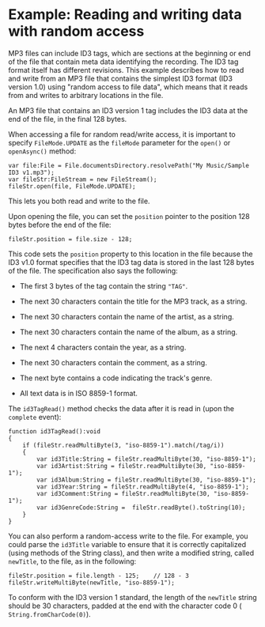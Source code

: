 # Example: Reading and writing data with random access

MP3 files can include ID3 tags, which are sections at the beginning or end of
the file that contain meta data identifying the recording. The ID3 tag format
itself has different revisions. This example describes how to read and write
from an MP3 file that contains the simplest ID3 format (ID3 version 1.0) using
"random access to file data", which means that it reads from and writes to
arbitrary locations in the file.

An MP3 file that contains an ID3 version 1 tag includes the ID3 data at the end
of the file, in the final 128 bytes.

When accessing a file for random read/write access, it is important to specify
`FileMode.UPDATE` as the `fileMode` parameter for the `open()` or `openAsync()`
method:

    var file:File = File.documentsDirectory.resolvePath("My Music/Sample ID3 v1.mp3");
    var fileStr:FileStream = new FileStream();
    fileStr.open(file, FileMode.UPDATE);

This lets you both read and write to the file.

Upon opening the file, you can set the `position` pointer to the position 128
bytes before the end of the file:

    fileStr.position = file.size - 128;

This code sets the `position` property to this location in the file because the
ID3 v1.0 format specifies that the ID3 tag data is stored in the last 128 bytes
of the file. The specification also says the following:

- The first 3 bytes of the tag contain the string `"TAG"`.

- The next 30 characters contain the title for the MP3 track, as a string.

- The next 30 characters contain the name of the artist, as a string.

- The next 30 characters contain the name of the album, as a string.

- The next 4 characters contain the year, as a string.

- The next 30 characters contain the comment, as a string.

- The next byte contains a code indicating the track's genre.

- All text data is in ISO 8859-1 format.

The `id3TagRead()` method checks the data after it is read in (upon the
`complete` event):

    function id3TagRead():void
    {
    	if (fileStr.readMultiByte(3, "iso-8859-1").match(/tag/i))
    	{
    		var id3Title:String = fileStr.readMultiByte(30, "iso-8859-1");
    		var id3Artist:String = fileStr.readMultiByte(30, "iso-8859-1");
    		var id3Album:String = fileStr.readMultiByte(30, "iso-8859-1");
    		var id3Year:String = fileStr.readMultiByte(4, "iso-8859-1");
    		var id3Comment:String = fileStr.readMultiByte(30, "iso-8859-1");
    		var id3GenreCode:String =  fileStr.readByte().toString(10);
    	}
    }

You can also perform a random-access write to the file. For example, you could
parse the `id3Title` variable to ensure that it is correctly capitalized (using
methods of the String class), and then write a modified string, called
`newTitle`, to the file, as in the following:

    fileStr.position = file.length - 125;    // 128 - 3
    fileStr.writeMultiByte(newTitle, "iso-8859-1");

To conform with the ID3 version 1 standard, the length of the `newTitle` string
should be 30 characters, padded at the end with the character code 0 (
`String.fromCharCode(0)`).
